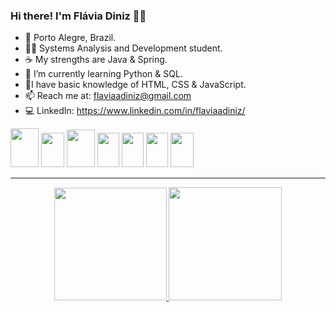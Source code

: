 ### Hi there! I'm Flávia Diniz 👩‍💻

- 📍 Porto Alegre, Brazil.
- 👩‍🎓 Systems Analysis and Development student.
- ☕ My strengths are Java & Spring.
- 🐍 I’m currently learning Python & SQL.
- 🌱I have basic knowledge of HTML, CSS & JavaScript.
- 📫 Reach me at: flaviaadiniz@gmail.com
- 💻 LinkedIn: https://www.linkedin.com/in/flaviaadiniz/

<div>
<img height="62px" width="45px" src="https://cdn.jsdelivr.net/gh/devicons/devicon/icons/java/java-original.svg" />
<img height="55px" width="37px" src="https://cdn.jsdelivr.net/gh/devicons/devicon/icons/spring/spring-original.svg" />
<img height ="60px" width="45px" src="https://cdn.jsdelivr.net/gh/devicons/devicon/icons/python/python-original.svg"/>
<img height="55px" width="35px" src="https://cdn.jsdelivr.net/gh/devicons/devicon/icons/html5/html5-original.svg" />        
<img height="55px" width="35px" src="https://cdn.jsdelivr.net/gh/devicons/devicon/icons/css3/css3-original.svg" />
<img height="55px" width="35px" src="https://cdn.jsdelivr.net/gh/devicons/devicon/icons/javascript/javascript-original.svg"/> 
<img height ="55px" width="37px" src="https://cdn.jsdelivr.net/gh/devicons/devicon/icons/mysql/mysql-original.svg"/>

          
</div>
<hr>

<div align="center">
<a href="github.com/flaviaadiniz">
<img height="180em" src="https://github-readme-stats.vercel.app/api?username=flaviaadiniz&show_icons=true&theme=dracula"/>
<img height="181em" src="https://github-readme-stats.vercel.app/api/top-langs/?username=flaviaadiniz&layout=compact&theme=dracula"/>
</div>


